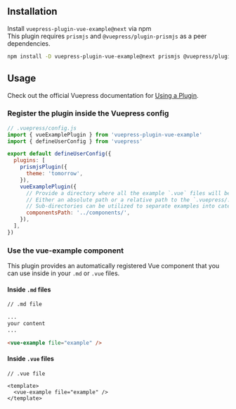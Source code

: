 ## Installation

Install `vuepress-plugin-vue-example@next` via npm  
This plugin requires `prismjs` and `@vuepress/plugin-prismjs` as a peer dependencies.

```bash
npm install -D vuepress-plugin-vue-example@next prismjs @vuepress/plugin-prismjs@next
```

## Usage

Check out the official Vuepress documentation for [Using a Plugin](https://vuepress.vuejs.org/plugin/using-a-plugin.html).

### Register the plugin inside the Vuepress config

```javascript
// .vuepress/config.js
import { vueExamplePlugin } from 'vuepress-plugin-vue-example'
import { defineUserConfig } from 'vuepress'

export default defineUserConfig({
  plugins: [
    prismjsPlugin({
      theme: 'tomorrow',
    }),
    vueExamplePlugin({
      // Provide a directory where all the example `.vue` files will be stored.
      // Either an absolute path or a relative path to the `.vuepress/.temp` directory can be used.
      // Sub-directories can be utilized to separate examples into categories.
      componentsPath: '../components/',
    }),
  ],
})
```

### Use the vue-example component

This plugin provides an automatically registered Vue component that you can use inside in your `.md` or `.vue` files.

#### Inside `.md` files

```md
// .md file

...
your content
...

<vue-example file="example" />
```

#### Inside `.vue` files

```vue
// .vue file

<template>
  <vue-example file="example" />
</template>
```
